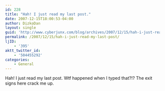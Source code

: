 ```yaml
---
id: 228
title: "Hah! I just read my last post."
date: 2007-12-15T18:00:53-04:00
author: DizkoDan
layout: single
guid: 'http://www.cyberjunx.com/blog/archives/2007/12/15/hah-i-just-read-my-last-post/'
permalink: /2007/12/15/hah-i-just-read-my-last-post/
ljID:
    - '395'
aktt_twitter_id:
    - '504455292'
categories:
    - General
---
```


Hah! I just read my last post. Wtf happened when I typed that?!? The exit signs here crack me up.